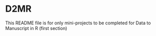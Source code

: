 # D2MR
This README file is for only mini-projects to be completed for Data to Manuscript in R (first section)
